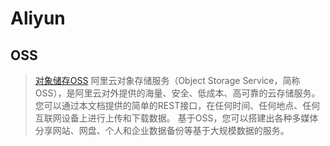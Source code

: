 # Aliyun 

## OSS

> [对象储存OSS](https://help.aliyun.com/document_detail/31947.html)
> 阿里云对象存储服务（Object Storage Service，简称OSS），是阿里云对外提供的海量、安全、低成本、高可靠的云存储服务。
  您可以通过本文档提供的简单的REST接口，在任何时间、任何地点、任何互联网设备上进行上传和下载数据。
  基于OSS，您可以搭建出各种多媒体分享网站、网盘、个人和企业数据备份等基于大规模数据的服务。
